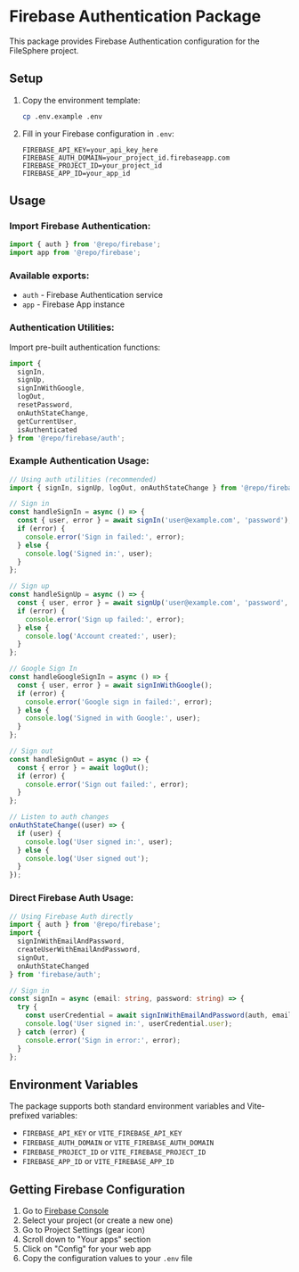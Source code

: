 # Firebase Authentication Package

This package provides Firebase Authentication configuration for the FileSphere project.

## Setup

1. Copy the environment template:
   ```bash
   cp .env.example .env
   ```

2. Fill in your Firebase configuration in `.env`:
   ```env
   FIREBASE_API_KEY=your_api_key_here
   FIREBASE_AUTH_DOMAIN=your_project_id.firebaseapp.com
   FIREBASE_PROJECT_ID=your_project_id
   FIREBASE_APP_ID=your_app_id
   ```

## Usage

### Import Firebase Authentication:

```typescript
import { auth } from '@repo/firebase';
import app from '@repo/firebase';
```

### Available exports:

- `auth` - Firebase Authentication service
- `app` - Firebase App instance

### Authentication Utilities:

Import pre-built authentication functions:

```typescript
import { 
  signIn, 
  signUp, 
  signInWithGoogle,
  logOut, 
  resetPassword,
  onAuthStateChange,
  getCurrentUser,
  isAuthenticated 
} from '@repo/firebase/auth';
```

### Example Authentication Usage:

```typescript
// Using auth utilities (recommended)
import { signIn, signUp, logOut, onAuthStateChange } from '@repo/firebase/auth';

// Sign in
const handleSignIn = async () => {
  const { user, error } = await signIn('user@example.com', 'password');
  if (error) {
    console.error('Sign in failed:', error);
  } else {
    console.log('Signed in:', user);
  }
};

// Sign up
const handleSignUp = async () => {
  const { user, error } = await signUp('user@example.com', 'password', 'John Doe');
  if (error) {
    console.error('Sign up failed:', error);
  } else {
    console.log('Account created:', user);
  }
};

// Google Sign In
const handleGoogleSignIn = async () => {
  const { user, error } = await signInWithGoogle();
  if (error) {
    console.error('Google sign in failed:', error);
  } else {
    console.log('Signed in with Google:', user);
  }
};

// Sign out
const handleSignOut = async () => {
  const { error } = await logOut();
  if (error) {
    console.error('Sign out failed:', error);
  }
};

// Listen to auth changes
onAuthStateChange((user) => {
  if (user) {
    console.log('User signed in:', user);
  } else {
    console.log('User signed out');
  }
});
```

### Direct Firebase Auth Usage:

```typescript
// Using Firebase Auth directly
import { auth } from '@repo/firebase';
import { 
  signInWithEmailAndPassword, 
  createUserWithEmailAndPassword,
  signOut,
  onAuthStateChanged 
} from 'firebase/auth';

// Sign in
const signIn = async (email: string, password: string) => {
  try {
    const userCredential = await signInWithEmailAndPassword(auth, email, password);
    console.log('User signed in:', userCredential.user);
  } catch (error) {
    console.error('Sign in error:', error);
  }
};
```

## Environment Variables

The package supports both standard environment variables and Vite-prefixed variables:

- `FIREBASE_API_KEY` or `VITE_FIREBASE_API_KEY`
- `FIREBASE_AUTH_DOMAIN` or `VITE_FIREBASE_AUTH_DOMAIN`
- `FIREBASE_PROJECT_ID` or `VITE_FIREBASE_PROJECT_ID`
- `FIREBASE_APP_ID` or `VITE_FIREBASE_APP_ID`

## Getting Firebase Configuration

1. Go to [Firebase Console](https://console.firebase.google.com/)
2. Select your project (or create a new one)
3. Go to Project Settings (gear icon)
4. Scroll down to "Your apps" section
5. Click on "Config" for your web app
6. Copy the configuration values to your `.env` file
